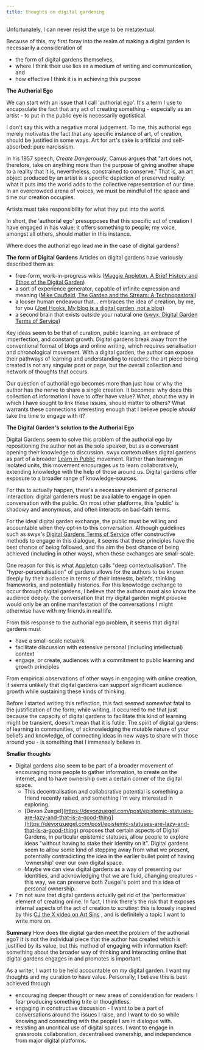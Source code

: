 ```yaml
---
title: thoughts on digital gardening
---
```


Unfortunately, I can never resist the urge to be metatextual. 

Because of this, my first foray into the realm of making a digital garden is necessarily a consideration of
- the form of digital gardens themselves,
- where I think their use lies as a medium of writing and communication, and
- how effective I think it is in achieving this purpose

**The Authorial Ego**

We can start with an issue that I call 'authorial ego'. It's a term I use to encapsulate the fact that any act of creating something - especially as an artist - to put in the public eye is necessarily egotistical. 

I don't say this with a negative moral judgement. To me, this authorial ego merely motivates the fact that any specific instance of art, of creation, should be justified in some ways. Art for art's sake is artificial and self-absorbed: pure narcissism. 

In his 1957 speech, *Create Dangerously*, Camus argues that "art does not, therefore, take on anything more than the purpose of giving another shape to a reality that it is, nevertheless, constrained to conserve." That is, an art object produced by an artist is a specific depiction of preserved reality: what it puts into the world adds to the collective representation of our time. In an overcrowded arena of voices, we must be mindful of the space and time our creation occupies. 

Artists must take responsibility for what they put into the world. 

In short, the 'authorial ego' presupposes that this specific act of creation I have engaged in has value; it offers something to people; my voice, amongst all others, should matter in this instance. 

Where does the authorial ego lead me in the case of digital gardens? 

**The form of Digital Gardens**
Articles on digital gardens have variously described them as:
- free-form, work-in-progress wikis ([Maggie Appleton, A Brief History and Ethos of the Digital Garden](https://maggieappleton.com/garden-history))
- a sort of experience generator, capable of infinite expression and meaning ([Mike Caufield, The Garden and the Stream: A Technopastoral](https://hapgood.us/2015/10/17/the-garden-and-the-stream-a-technopastoral/))
- a looser human endeavour that... embraces the idea of creation, by me, for you ([Joel Hooks, My blog is a digital garden, not a blog](https://joelhooks.com/digital-garden))
- a second brain that exists outside your natural one ([swyx, Digital Garden Terms of Service](https://www.swyx.io/digital-garden-tos))

Key ideas seem to be that of curation, public learning, an embrace of imperfection, and constant growth. Digital gardens break away from the conventional format of blogs and online writing, which requires serialisation and chronological movement. With a digital garden, the author can expose their pathways of learning and understanding to readers: the art piece being created is not any singular post or page, but the overall collection and network of thoughts that occurs. 

Our question of authorial ego becomes more than just how or why the author has the nerve to share a single creation. It becomes: why does this collection of information I have to offer have value? What, about the way in which I have sought to link these issues, should matter to others? What warrants these connections interesting enough that I believe people _should_ take the time to engage with it?

**The Digital Garden's solution to the Authorial Ego**

Digital Gardens seem to solve this problem of the authorial ego by repositioning the author not as the sole speaker, but as a conversant opening their knowledge to discussion. swyx contextualises digital gardens as part of a broader [Learn in Public](https://www.swyx.io/learn-in-public) movement. Rather than learning in isolated units, this movement encourages us to learn collaboratively, extending knowledge with the help of those around us. Digital gardens offer exposure to a broader range of knowledge-sources.

For this to actually happen, there's a necessary element of personal interaction: digital gardeners must be available to engage in open conversation with the public. On most other platforms, this 'public' is shadowy and anonymous, and often interacts on bad-faith terms. 

For the ideal digital garden exchange, the public must be willing and accountable when they opt-in to this conversation. Although guidelines such as swyx's [Digital Gardens Terms of Service](https://www.swyx.io/digital-garden-tos) offer constructive methods to engage in this dialogue, it seems that these principles have the best chance of being followed, and the aim the best chance of being achieved (including in other ways), when these exchanges are small-scale.

One reason for this is what [Appleton](https://maggieappleton.com/garden-history) calls "deep contextualisation". The "hyper-personalisation" of gardens allows for the authors to be known deeply by their audience in terms of their interests, beliefs, thinking frameworks, and potentially histories. For this knowledge exchange to occur through digital gardens, I believe that the authors must also know the audience deeply: the conversation that my digital garden might provoke would only be an online manifestation of the conversations I might otherwise have with my friends in real life. 

From this response to the authorial ego problem, it seems that digital gardens must
- have a small-scale network
- facilitate discussion with extensive personal (including intellectual) context
- engage, or create, audiences with a commitment to public learning and growth principles

From empirical observations of other ways in engaging with online creation, it seems unlikely that digital gardens can support significant audience growth while sustaining these kinds of thinking. 

Before I started writing this reflection, this fact seemed somewhat fatal to the justification of the form; while writing, it occurred to me that just because the capacity of digital gardens to facilitate this kind of learning might be transient, doesn't mean that it is futile. The spirit of digital gardens: of learning in communities, of acknowledging the mutable nature of your beliefs and knowledge, of connecting ideas in new ways to share with those around you - is something that I immensely believe in. 

**Smaller thoughts**

- Digital gardens also seem to be part of a broader movement of encouraging more people to gather information, to create on the internet, and to have ownership over a certain corner of the digital space.
	- This decentralisation and collaborative potential is something a friend recently raised, and something I'm very interested in exploring.
	- [Devon Zuegel](https://devonzuegel.com/post/epistemic-statuses-are-lazy-and-that-is-a-good-thing](https://devonzuegel.com/post/epistemic-statuses-are-lazy-and-that-is-a-good-thing) proposes that certain aspects of Digital Gardens, in particular epistemic statuses, allow people to explore ideas "without having to stake their identity on it". Digital gardens seem to allow some kind of stepping away from what we present, potentially contradicting the idea in the earlier bullet point of having 'ownership' over our own digital space. 
	- Maybe we can view digital gardens as a way of presenting our identities, and acknowledging that we are fluid, changing creatures - this way, we can preserve both Zuegel's point and this idea of personal ownership. 
- I'm not sure that digital gardens actually get rid of the 'performative' element of creating online. In fact, I think there's the risk that it exposes internal aspects of the act of creation to scrutiny: this is loosely inspired by this [CJ the X video on Art Sins](https://www.youtube.com/watch?v=dMpJFbwR8OM) , and is definitely a topic I want to write more on. 

**Summary**
How does the digital garden meet the problem of the authorial ego? It is not the individual piece that the author has created which is justified by its value, but this method of engaging with information itself: something about the broader way of thinking and interacting online that digital gardens engages in and promotes is important.

As a writer, I want to be held accountable on my digital garden. I want my thoughts and my curation to have value. Personally, I believe this is best achieved through 
- encouraging deeper thought or new areas of consideration for readers. I fear producing something trite or thoughtless.
- engaging in constructive discussion - I want to be a part of conversations around the issues I raise, and I want to do so while knowing and connecting with the people I am in dialogue with. 
- resisting an uncritical use of digital spaces. I want to engage in grassroots collaboration, decentralised ownership, and independence from major digital platforms. 